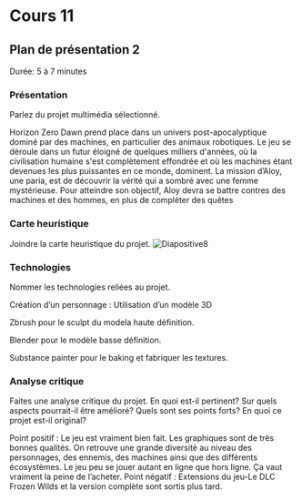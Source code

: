 # Cours 11
## Plan de présentation 2 
Durée: 5 à 7 minutes

### Présentation
Parlez du projet multimédia sélectionné. 

Horizon Zero Dawn prend place dans un univers post-apocalyptique dominé par des machines, en particulier des animaux robotiques. Le jeu se déroule dans un futur éloigné de quelques milliers d'années, où la civilisation humaine s'est complètement effondrée et où les machines étant devenues les plus puissantes en ce monde, dominent. La mission d’Aloy, une paria, est de découvrir la vérité qui a sombré avec une femme mystérieuse. Pour atteindre son objectif, Aloy devra se battre contres des machines et des hommes, en plus de compléter des quêtes


### Carte heuristique
Joindre la carte heuristique du projet.
![Diapositive8](https://user-images.githubusercontent.com/89608228/145317930-2d432de0-6154-480c-9ce5-9f995b19beca.JPG)


### Technologies
Nommer les technologies reliées au projet.

Création d’un personnage :
Utilisation d’un modèle 3D

Zbrush pour le sculpt du modela haute définition.

Blender pour le modèle basse définition.

Substance painter pour le baking et fabriquer les textures.


### Analyse critique
Faites une analyse critique du projet. En quoi est-il pertinent? Sur quels aspects pourrait-il être amélioré? Quels sont ses points forts? En quoi ce projet est-il original? 

Point positif : Le jeu est vraiment bien fait. Les graphiques sont de très bonnes qualités. On retrouve une grande diversité au niveau des personnages, des ennemis, des machines ainsi que des différents écosystèmes. Le jeu peu se jouer autant en ligne que hors ligne. Ça vaut vraiment la peine de l’acheter.
Point négatif : Extensions du jeu-Le DLC Frozen Wilds et la version complète sont sortis plus tard.
